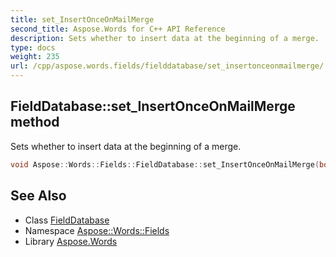 ```yaml
---
title: set_InsertOnceOnMailMerge
second_title: Aspose.Words for C++ API Reference
description: Sets whether to insert data at the beginning of a merge.
type: docs
weight: 235
url: /cpp/aspose.words.fields/fielddatabase/set_insertonceonmailmerge/
---
```

## FieldDatabase::set_InsertOnceOnMailMerge method


Sets whether to insert data at the beginning of a merge.

```cpp
void Aspose::Words::Fields::FieldDatabase::set_InsertOnceOnMailMerge(bool value)
```

## See Also

* Class [FieldDatabase](../)
* Namespace [Aspose::Words::Fields](../../)
* Library [Aspose.Words](../../../)
